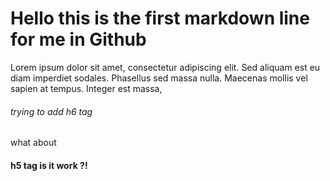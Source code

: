 # Hello this is the first markdown line for me in Github

Lorem ipsum dolor sit amet, consectetur adipiscing elit. 
Sed aliquam est eu diam imperdiet sodales. Phasellus sed massa nulla.
Maecenas mollis vel sapien at tempus. Integer est massa, 

###### trying to add h6 tag 
what about 
#### h5 tag is it work ?! 
